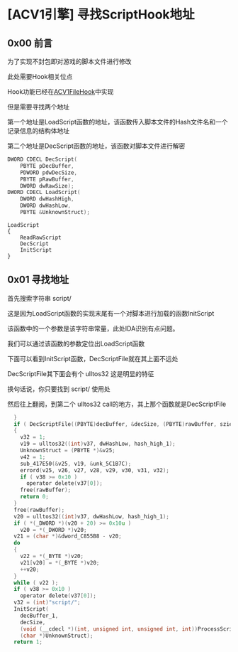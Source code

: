 # [ACV1引擎] 寻找ScriptHook地址

## 0x00 前言

为了实现不封包即对游戏的脚本文件进行修改

此处需要Hook相关位点

Hook功能已经在[ACV1FileHook](https://github.com/Dir-A/ACV1FileHook)中实现

但是需要寻找两个地址

第一个地址是LoadScript函数的地址，该函数传入脚本文件的Hash文件名和一个记录信息的结构体地址

第二个地址是DecScript函数的地址，该函数对脚本文件进行解密

```C
DWORD CDECL DecScript(
    PBYTE pDecBuffer, 
    PDWORD pdwDecSize, 
    PBYTE pRawBuffer, 
    DWORD dwRawSize);
DWORD CDECL LoadScript(
    DWORD dwHashHigh, 
    DWORD dwHashLow, 
    PBYTE &UnknownStruct);
```

```
LoadScript
{
	ReadRawScript
	DecScript
	InitScript
}
```



## 0x01 寻找地址

首先搜索字符串 script/

这是因为LoadScript函数的实现末尾有一个对脚本进行加载的函数InitScript

该函数中的一个参数是该字符串常量，此处IDA识别有点问题。

我们可以通过该函数的参数定位出LoadScript函数



下面可以看到InitScript函数，DecScriptFile就在其上面不远处

DecScriptFile其下面会有个 ulltos32 这是明显的特征

换句话说，你只要找到 script/ 使用处

然后往上翻阅，到第二个 ulltos32 call的地方，其上那个函数就是DecScriptFile

```C
  }
  if ( DecScriptFile((PBYTE)decBuffer, &decSize, (PBYTE)rawBuffer, szie) )
  {
    v32 = 1;
    v19 = ulltos32((int)v37, dwHashLow, hash_high_1);
    UnknownStruct = (PBYTE *)&v25;
    v42 = 1;
    sub_417E50(&v25, v19, &unk_5C1B7C);
    errord(v25, v26, v27, v28, v29, v30, v31, v32);
    if ( v38 >= 0x10 )
      operator delete(v37[0]);
    free(rawBuffer);
    return 0;
  }
  free(rawBuffer);
  v20 = ulltos32((int)v37, dwHashLow, hash_high_1);
  if ( *(_DWORD *)(v20 + 20) >= 0x10u )
    v20 = *(_DWORD *)v20;
  v21 = (char *)&dword_C855B8 - v20;
  do
  {
    v22 = *(_BYTE *)v20;
    v21[v20] = *(_BYTE *)v20;
    ++v20;
  }
  while ( v22 );
  if ( v38 >= 0x10 )
    operator delete(v37[0]);
  v32 = (int)"script/";
  InitScript(
    decBuffer_1,
    decSize,
    (void (__cdecl *)(int, unsigned int, unsigned int, int))ProcessScript,
    (char *)UnknownStruct);
  return 1;
```

